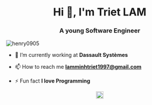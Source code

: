 <h1 align="center">Hi 👋, I'm Triet LAM</h1>
<h3 align="center">A young Software Engineer</h3>

<p align="left"> <img src="https://media-exp1.licdn.com/dms/image/C5103AQG8YCsliYs-nA/profile-displayphoto-shrink_800_800/0/1561690565587?e=1619049600&v=beta&t=X74Ctu6DvO7IEzY-O5SO7-CZ7SVANz066d1AhGOrpc0" alt="henry0905" /> </p>

- 🔭 I’m currently working at **Dassault Systèmes**

- 📫 How to reach me **lamminhtriet1997@gmail.com**

- ⚡ Fun fact **I love Programming**

<p align="center">
<a href="https://www.linkedin.com/in/minhtrietlam/" target="blank"><img align="center" src="https://cdn.jsdelivr.net/npm/simple-icons@3.0.1/icons/linkedin.svg" alt="quytn" height="20" width="20" /></a>
</p>
